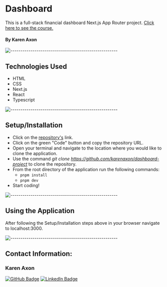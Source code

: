 # Dashboard 
This is a full-stack financial dashboard Next.js App Router project. [Click here to see the course.](https://nextjs.org/learn/dashboard-app)


#### By Karen Axon

![-----------------------------------------------------](https://raw.githubusercontent.com/andreasbm/readme/master/assets/lines/aqua.png)

## Technologies Used
* HTML
* CSS
* Next.js
* React
* Typescript


![-----------------------------------------------------](https://raw.githubusercontent.com/andreasbm/readme/master/assets/lines/aqua.png)

## Setup/Installation 

* Click on the [repository's](https://github.com/karenaxon/dashboard-project) link.
* Click on the green "Code" button and copy the repository URL.
* Open your terminal and navigate to the location where you would like to clone the application.
* Use the command _git clone https://github.com/karenaxon/dashboard-project_ to clone the repository.
* From the root directory of the application run the following commands:
  * `pnpm install`
  * `pnpm dev`
* Start coding!

![-----------------------------------------------------](https://raw.githubusercontent.com/andreasbm/readme/master/assets/lines/aqua.png)


## Using the Application
After following the Setup/Installation steps above in your browser navigate to localhost:3000.

![-----------------------------------------------------](https://raw.githubusercontent.com/andreasbm/readme/master/assets/lines/aqua.png)


## Contact Information:

<h3>Karen Axon</h3>

[![GitHub Badge](https://img.shields.io/badge/GitHub-100000?style=for-the-badge&logo=github&logoColor=white)](https://github.com/karenaxon)
[![LinkedIn Badge](https://img.shields.io/badge/LinkedIn-0077B5?style=for-the-badge&logo=linkedin&logoColor=white)](https://www.linkedin.com/in/kaxon)
